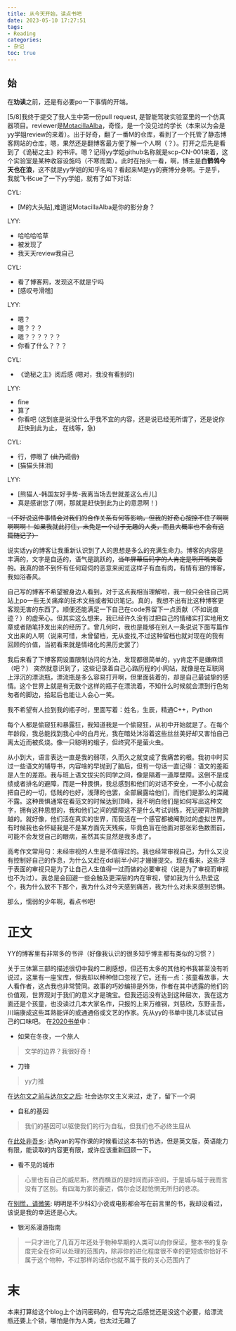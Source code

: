 ```yaml
---
title: 从今天开始，读点书吧
date: 2023-05-10 17:27:51
tags:
- Reading
categories:
- 杂记
toc: true
---
```


## 始

在**劝读**之前，还是有必要po一下事情的开端。

[5/8]我终于提交了我人生中第一份pull request, 是智能驾驶实验室里的一个仿真器项目。reviewer是[MotacillaAlba](https://github.com/MotacillaAlba)，奇怪，是一个没见过的学长（本来以为会是yy学姐review的来着）。出于好奇，翻了一番M的仓库，看到了一个托管了静态博客网站的仓库，嗯，果然还是翻博客最方便了解一个人啊（？）。打开之后先是看到了《诡秘之主》的书评。嗯？记得yy学姐github名称就是scp-CN-001来着，这个实验室是某种收容设施吗（不寒而栗）。此时在抬头一看，啊，博主是**白鹡鸰今天也在浪**，这不就是yy学姐的知乎名吗？看起来M是yy的赛博分身啊。于是乎，我就飞书cue了一下yy学姐，就有了如下对话:

CYL:
- [M的大头贴],难道说MotacillaAlba是你的影分身？

LYY:
- 哈哈哈哈草
- 被发现了
- 我天天review我自己

CYL:
- 看了博客网，发现这不就是宁吗
- [感叹号滑稽]

LYY:
- 嗯？
- 嗯？？？
- 嗯？？？？？？
- 你看了什么？？？

CYL:
- 《诡秘之主》阅后感 (嗯对，我没有看别的)

LYY:
- fine
- 算了
- 你看吧 (这到底是说没什么于我不宜的内容，还是说已经无所谓了，还是说你赶快到此为止， 在线等，急)

CYL:
- 行，停眼了 ~~(此乃谎言)~~
- [猫猫头抹泪]

LYY:
- [熊猫人-韩国友好手势-我离当场去世就差这么点儿]
- 真是感谢您了(啊，那就是赶快到此为止的意思啊！)

~~（不好说这件事情会对我们的合作关系有何等影响，但我的好奇心按捺不住了啊啊啊啊啊！
如果我就此打住，未免是一个过于无趣的人类，而且大概率也不会有这篇随记了）~~

说实话yy的博客让我重新认识到了人的思想是多么的充满生命力。博客的内容是丰满的，文字是自适的，语气是跳跃的，~~当年屏幕后码字的人肯定是咧开嘴笑着的~~。我真的做不到怀有任何窥伺的恶意来阅览这样子有血有肉，有情有泪的博客，我如浴春风。

自己写的博客不希望被身边人看到，对于这点我相当理解啦，我一般只会往自己网站上po一些无关痛痒的技术文档或者知识笔记。真的，我想不出有比这种博客更客观无害的东西了。顺便还能满足一下自己在code界留下一点贡献（不如说痕迹？）的虚荣心。但其实这么想来，我已经许久没有过把自己的情绪实打实地用文章或者随笔抒发出来的经历了。曾几何时，我也是能够在别人一条说说下面写篇作文出来的人啊（说来可惜，未曾留档，无从查找,不过这种留档也就对现在的我有回顾的价值，当初看来就是情绪化的黑历史罢了）

我后来看了下博客网设置限制访问的方法，发现都很简单的，yy肯定不是嫌麻烦（吧？）
突然就意识到了，这些记录着自己心路历程的小网站，就像是在互联网上浮沉的漂流瓶，漂流瓶是多么容易打开啊，但里面装着的，却是自己最诚挚的感情。这个世界上就是有无数个这样的瓶子在漂流着，不知什么时候就会漂到行色匆匆者的脚边，拾起后也能让人会心一笑。

我不希望有人捡到我的瓶子时，里面写着：姓名，生辰，精通C++，Python

每个人都是偷窥狂和暴露狂，我知道我是一个偷窥狂，从初中开始就是了。在每个年龄段，我总能找到我心中的白月光，我在暗处沐浴着这些丝丝美好却又害怕自己离太近而被炙烧。像一只聪明的蛾子，但终究不是萤火虫。

从小到大，语言表达一直是我的弱项，久而久之就变成了我痛苦的根。我初中时买过一些语文的辅导书，内容啥的早抛到了脑后，但有一句话一直记得：语文的差距是人生的差距。我与班上语文拔尖的同学之间，像是隔着一道厚壁障。这倒不是成绩或者排名的避障，而是一种畏惧，我总感到和他们的对话不安全，一不小心就会把自己的一切，低贱的也好，浅薄的也罢，全部展露给他们，而他们是那么的深藏不露。这种畏惧通常在看范文的时候达到顶峰，我不明白他们是如何写出这种文字，拥有这种思想的，我和他们之间的壁障这不是什么考试训练，死记硬背所能跨越的。就好像，他们活在真实的世界，而我活在一个感官都被阉割过的虚拟世界。有时候我也会怀疑我是不是某方面先天残疾，毕竟色盲在他面对那张彩色数图前，可能不会发觉自己的眼病，虽然其实显然是我多虑了。

高考作文常用句：未经审视的人生是不值得过的。我也经常审视自己，为什么又没有控制好自己的作息，为什么又赶在ddl前半小时才姗姗提交。现在看来，这些浮于表面的审视只是为了让自己人生值得一过而做的必要审视（说是为了审视而审视也不为过）。我总是会回避一些会触及更深层的内在审视，譬如我为什么热爱这个，我为什么放不下那个，我为什么对今天感到痛苦，我为什么对未来感到恐惧。

那么，懦弱的少年啊，看点书吧!

# 正文

YY的博客里有非常多的书评（好像我认识的很多知乎博主都有类似的习惯？）

关于三体第三部的描述很切中我的二刷感想，但还有太多的其他的书我甚至没有听说过，这里有一座宝库，但我却以种种借口忽视了它。还有一点：孩童看故事，大人看作者，这点我也非常赞同。故事的巧妙编排是外饰，作者在其中透露的他们的价值观，世界观对于我们的意义才是瑰宝。但我还远没有达到这种层次，我在这方面还是个孩童，也没读过几本大家名作，只报的上来万维钢，刘慈欣，东野圭吾，川端康成这些耳熟能详的或通通俗或文艺的作家。先从yy的书单中挑几本试试自己的口味吧。
在[2020书单](https://motacillaalba.github.io/reading/2020/12/30/2020%E4%B9%A6%E5%8D%95/)中：
- 如果在冬夜，一个旅人
> 文学的边界？我很好奇！

- 刀锋
> yy力推

在[达尔文之前与达尔文之后](https://motacillaalba.github.io/reading/2017/12/24/%E8%87%AA%E7%A7%81%E7%9A%84%E5%9F%BA%E5%9B%A0/):
社会达尔文主义来过，走了，留下一个洞
- 自私的基因
> 我们的基因可以驱使我们的行为自私，但我们也不必终生屈从

在[此处非吾乡](https://motacillaalba.github.io/reading/2017/12/20/%E7%9C%8B%E4%B8%8D%E8%A7%81%E7%9A%84%E5%9F%8E%E5%B8%82/):
选Ryan的写作课的时候看过这本书的节选，但是英文版，英语能力有限，能读取的内容更有限，或许应该重新回顾一下。
- 看不见的城市
> 心里也有自己的威尼斯，然而横亘的是时间而非空间，于是城与城于我而言没有了区别。有四海为家的豪迈，偶尔会泛起怆惘无所归的悲凉。

在[别慌，请微笑](https://motacillaalba.github.io/reading/2017/12/16/%E9%93%B6%E6%B2%B3%E7%B3%BB%E6%BC%AB%E6%B8%B8%E6%8C%87%E5%8D%97/):
明明是不少科幻小说或电影都会写在前言里的书，我却没看过，该说是我的幸运还是心大。
- 银河系漫游指南
> 一只才进化了几百万年还处于物种早期的人类可以向你保证，整本书的复杂度完全在你可以处理的范围内，除非你的进化程度很不幸的更短或你恰好不属于这个物种，不过那样的话你也就不属于我的关心范围内了

# 末
本来打算给这个blog上个访问密码的，但写完之后感觉还是没这个必要，给漂流瓶还要上个锁，哪怕是作为人类，也太过无趣了
